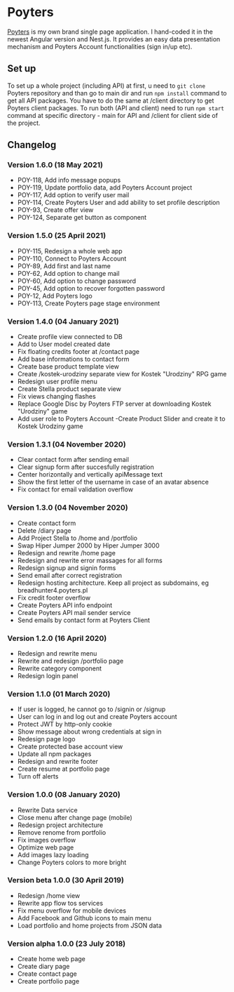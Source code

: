 # Poyters
[Poyters](https://poyters.pl) is my own brand single page application. I hand-coded it in the newest Angular version and Nest.js. It provides an easy data presentation mechanism and Poyters Account functionalities (sign in/up etc).

## Set up
To set up a whole project (including API) at first, u need to `git clone` Poyters repository and than go to main dir and run `npm install` command to get all API packages. You have to do the same at /client directory to get Poyters client packages. To run both (API and client) need to run `npm start` command at specific directory - main for API and /client for client side of the project.


## Changelog

### Version 1.6.0 (18 May 2021)
- POY-118, Add info message popups
- POY-119, Update portfolio data, add Poyters Account project
- POY-117, Add option to verify user mail
- POY-114, Create Poyters User and add ability to set profile description
- POY-93, Create offer view
- POY-124, Separate get button as component

### Version 1.5.0 (25 April 2021)
- POY-115, Redesign a whole web app
- POY-110, Connect to Poyters Account
- POY-89, Add first and last name
- POY-62, Add option to change mail
- POY-60, Add option to change password
- POY-45, Add option to recover forgotten password
- POY-12, Add Poyters logo
- POY-113, Create Poyters page stage environment

### Version 1.4.0 (04 January 2021)
- Create profile view connected to DB
- Add to User model created date
- Fix floating credits footer at /contact page
- Add base informations to contact form
- Create base product template view
- Create /kostek-urodziny separate view for Kostek "Urodziny" RPG game
- Redesign user profile menu
- Create Stella product separate view
- Fix views changing flashes
- Replace Google Disc by Poyters FTP server at downloading Kostek "Urodziny" game
- Add user role to Poyters Account
-Create Product Slider and create it to Kostek Urodziny game


### Version 1.3.1 (04 November 2020)
- Clear contact form after sending email
- Clear signup form after succesfully registration
- Center horizontally and vertically apiMessage text
- Show the first letter of the username in case of an avatar absence
- Fix contact for email validation overflow


### Version 1.3.0 (04 November 2020)
- Create contact form
- Delete /diary page
- Add Project Stella to /home and /portfolio
- Swap Hiper Jumper 2000 by Hiper Jumper 3000
- Redesign and rewrite /home page
- Redesign and rewrite error massages for all forms
- Redesign signup and signin forms
- Send email after correct registration
- Redesign hosting architecture. Keep all project as subdomains, eg breadhunter4.poyters.pl
- Fix credit footer overflow
- Create Poyters API info endpoint
- Create Poyters API mail sender service
- Send emails by contact form at Poyters Client


### Version 1.2.0 (16 April 2020)
- Redesign and rewrite menu
- Rewrite and redesign /portfolio page
- Rewrite category component
- Redesign login panel


### Version 1.1.0 (01 March 2020)
- If user is logged, he cannot go to /signin or /signup
- User can log in and log out and create Poyters account
- Protect JWT by http-only cookie
- Show message about wrong credentials at sign in
- Redesign page logo
- Create protected base account view
- Update all npm packages
- Redesign and rewrite footer
- Create resume at portfolio page
- Turn off alerts


### Version 1.0.0 (08 January 2020)
- Rewrite Data service
- Close menu after change page (mobile)
- Redesign project architecture
- Remove renome from portfolio
- Fix images overflow
- Optimize web page
- Add images lazy loading
- Change Poyters colors to more bright


### Version beta 1.0.0 (30 April 2019)
- Redesign /home view
- Rewrite app flow tos services
- Fix menu overflow for mobile devices
- Add Facebook and Github icons to main menu
- Load portfolio and home projects from JSON data


### Version alpha 1.0.0 (23 July 2018)
- Create home web page
- Create diary page
- Create contact page
- Create portfolio page